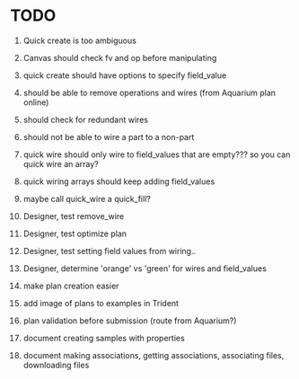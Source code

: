 # TODO

1. Quick create is too ambiguous
1. Canvas should check fv and op before manipulating
1. quick create should have options to specify field_value
1. should be able to remove operations and wires (from Aquarium plan online)
1. should check for redundant wires
1. should not be able to wire a part to a non-part
1. quick wire should only wire to field_values that are empty??? so you can quick wire an array?
1. quick wiring arrays should keep adding field_values
1. maybe call quick_wire a quick_fill?
1. Designer, test remove_wire
1. Designer, test optimize plan
1. Designer, test setting field values from wiring..
1. Designer, determine 'orange' vs 'green' for wires and field_values

1. make plan creation easier
1. add image of plans to examples in Trident
1. plan validation before submission (route from Aquarium?)
1. document creating samples with properties
1. document making associations, getting associations, associating
files, downloading files